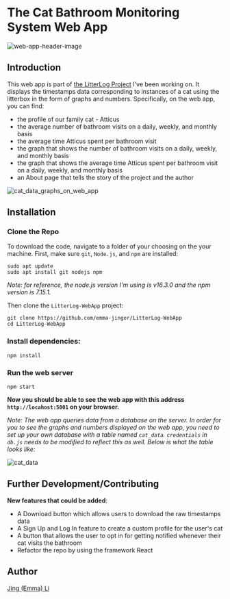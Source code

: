 # The Cat Bathroom Monitoring System Web App
![web-app-header-image](https://github.com/emma-jinger/cat_bathroom_monitoring_system_web_app/blob/main/public/images/web-app-header-img.png) 

## Introduction
This web app is part of [the LitterLog Project](https://github.com/emma-jinger/Cat_Bathroom_Monitoring_System) I've been working on. It displays the timestamps data corresponding to instances of a cat using the litterbox in the form of graphs and numbers. Specifically, on the web app, you can find:

- the profile of our family cat - Atticus
- the average number of bathroom visits on a daily, weekly, and monthly basis
- the average time Atticus spent per bathroom visit 
- the graph that shows the number of bathroom visits on a daily, weekly, and monthly basis
- the graph that shows the average time Atticus spent per bathroom visit on a daily, weekly, and monthly basis
- an About page that tells the story of the project and the author

![cat_data_graphs_on_web_app](https://github.com/emma-jinger/cat_bathroom_monitoring_system_web_app/blob/main/public/images/cat_data_graphs_sample.png)

## Installation

### Clone the Repo
To download the code, navigate to a folder of your choosing on the your machine. First, make sure `git`, `Node.js`, and `npm` are installed:
```
sudo apt update
sudo apt install git nodejs npm
```
*Note: for reference, the node.js version I'm using is v16.3.0 and the npm version is 7.15.1.*

Then clone the `LitterLog-WebApp` project:
```
git clone https://github.com/emma-jinger/LitterLog-WebApp
cd LitterLog-WebApp
```

### Install dependencies:
```
npm install
``` 


### Run the web server
```
npm start
```
**Now you should be able to see the web app with this address `http://locahost:5001` on your browser.**

*Note: The web app queries data from a database on the server. In order for you to see the graphs and numbers displayed on the web app, you need to* 
*set up your own database with a table named `cat_data`. `credentials` in `db.js` needs to be modified to reflect this as well. Below is what the table looks like:*

![cat_data](https://github.com/emma-jinger/cat_bathroom_monitoring_system_web_app/blob/main/public/images/cat_data_snippet.png)


## Further Development/Contributing

**New features that could be added**:

- A Download button which allows users to download the raw timestamps data 
- A Sign Up and Log In feature to create a custom profile for the user's cat
- A button that allows the user to opt in for getting notified whenever their cat visits the bathroom 
- Refactor the repo by using the framework React

## Author
[Jing (Emma) Li](https://www.linkedin.com/in/jing-li-2369874b/) 
